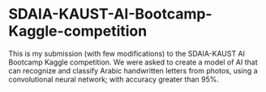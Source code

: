 # SDAIA-KAUST-AI-Bootcamp-Kaggle-competition

This is my submission (with few modifications) to the SDAIA-KAUST AI Bootcamp Kaggle competition. We were asked to create a model of AI that can recognize and classify Arabic handwritten letters from photos, using a convolutional neural network; with accuracy greater than 95%.
